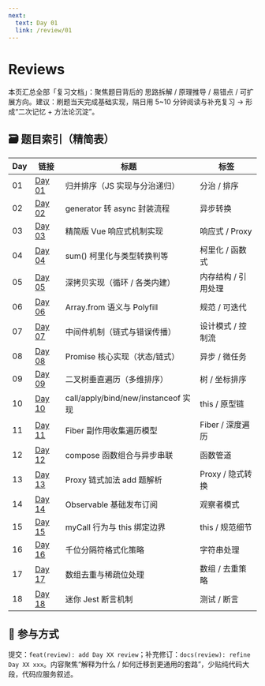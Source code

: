 ```yaml
---
next:
  text: Day 01
  link: /review/01
---
```


# Reviews

本页汇总全部「复习文档」：聚焦题目背后的 思路拆解 / 原理推导 / 易错点 / 可扩展方向。建议：刷题当天完成基础实现，隔日用 5~10 分钟阅读与补充复习 → 形成“二次记忆 + 方法论沉淀”。

## 🗃 题目索引（精简表）

| Day | 链接           | 标题                                | 标签                |
| --- | -------------- | ----------------------------------- | ------------------- |
| 01  | [Day 01](./01) | 归并排序（JS 实现与分治递归）       | 分治 / 排序         |
| 02  | [Day 02](./02) | generator 转 async 封装流程         | 异步转换            |
| 03  | [Day 03](./03) | 精简版 Vue 响应式机制实现           | 响应式 / Proxy      |
| 04  | [Day 04](./04) | sum() 柯里化与类型转换判等          | 柯里化 / 函数式     |
| 05  | [Day 05](./05) | 深拷贝实现（循环 / 各类内建）       | 内存结构 / 引用处理 |
| 06  | [Day 06](./06) | Array.from 语义与 Polyfill          | 规范 / 可迭代       |
| 07  | [Day 07](./07) | 中间件机制（链式与错误传播）        | 设计模式 / 控制流   |
| 08  | [Day 08](./08) | Promise 核心实现（状态/链式）       | 异步 / 微任务       |
| 09  | [Day 09](./09) | 二叉树垂直遍历（多维排序）          | 树 / 坐标排序       |
| 10  | [Day 10](./10) | call/apply/bind/new/instanceof 实现 | this / 原型链       |
| 11  | [Day 11](./11) | Fiber 副作用收集遍历模型            | Fiber / 深度遍历    |
| 12  | [Day 12](./12) | compose 函数组合与异步串联          | 函数管道            |
| 13  | [Day 13](./13) | Proxy 链式加法 add 题解析           | Proxy / 隐式转换    |
| 14  | [Day 14](./14) | Observable 基础发布订阅             | 观察者模式          |
| 15  | [Day 15](./15) | myCall 行为与 this 绑定边界         | this / 规范细节     |
| 16  | [Day 16](./16) | 千位分隔符格式化策略                | 字符串处理          |
| 17  | [Day 17](./17) | 数组去重与稀疏位处理                | 数组 / 去重策略     |
| 18  | [Day 18](./18) | 迷你 Jest 断言机制                  | 测试 / 断言         |

## 🤝 参与方式

提交：`feat(review): add Day XX review`；补充修订：`docs(review): refine Day XX xxx`。内容聚焦“解释为什么 / 如何迁移到更通用的套路”，少贴纯代码大段，代码应服务叙述。
